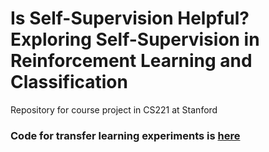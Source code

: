 # Is Self-Supervision Helpful? Exploring Self-Supervision in Reinforcement Learning and Classification
Repository for course project in CS221 at Stanford

### Code for transfer learning experiments is [here](https://github.com/prabhat1081/self-supervision-cs221/tree/master/classification/transfer_learning)
